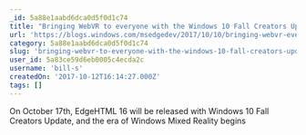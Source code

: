 ```yaml
---
_id: 5a88e1aabd6dca0d5f0d1c74
title: "Bringing WebVR to everyone with the Windows 10 Fall Creators Update"
url: 'https://blogs.windows.com/msedgedev/2017/10/10/bringing-webvr-everyone-windows-10-fall-creators-update/#aW6Vs5kRugL7FE3T.97'
category: 5a88e1aabd6dca0d5f0d1c74
slug: 'bringing-webvr-to-everyone-with-the-windows-10-fall-creators-update'
user_id: 5a83ce59d6eb0005c4ecda2c
username: 'bill-s'
createdOn: '2017-10-12T16:14:27.000Z'
tags: []
---
```


On October 17th, EdgeHTML 16 will be released with Windows 10 Fall Creators Update, and the era of Windows Mixed Reality begins
